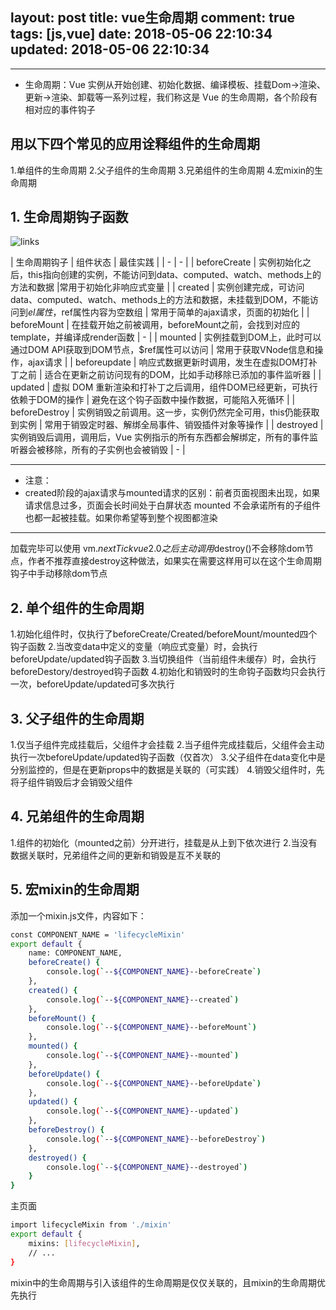 layout: post
title: vue生命周期
comment: true
tags: [js,vue]
date: 2018-05-06 22:10:34
updated: 2018-05-06 22:10:34
---

------
<!-- more -->

- 生命周期：Vue 实例从开始创建、初始化数据、编译模板、挂载Dom→渲染、更新→渲染、卸载等一系列过程，我们称这是 Vue 的生命周期，各个阶段有相对应的事件钩子

## 用以下四个常见的应用诠释组件的生命周期
1.单组件的生命周期
2.父子组件的生命周期
3.兄弟组件的生命周期
4.宏mixin的生命周期

## 1. 生命周期钩子函数
![links](http://cdn.wangyuanqi.com/vue-live-size99741-rn616.png)

| 生命周期钩子 | 组件状态 | 最佳实践 | 
| - | - | 
| beforeCreate | 实例初始化之后，this指向创建的实例，不能访问到data、computed、watch、methods上的方法和数据 |常用于初始化非响应式变量 | 
| created | 实例创建完成，可访问data、computed、watch、methods上的方法和数据，未挂载到DOM，不能访问到$el属性，$ref属性内容为空数组 | 常用于简单的ajax请求，页面的初始化 | 
| beforeMount | 在挂载开始之前被调用，beforeMount之前，会找到对应的template，并编译成render函数 | - |
| mounted | 实例挂载到DOM上，此时可以通过DOM API获取到DOM节点，$ref属性可以访问 | 常用于获取VNode信息和操作，ajax请求 |
| beforeupdate | 响应式数据更新时调用，发生在虚拟DOM打补丁之前 | 适合在更新之前访问现有的DOM，比如手动移除已添加的事件监听器 |
| updated | 虚拟 DOM 重新渲染和打补丁之后调用，组件DOM已经更新，可执行依赖于DOM的操作 | 避免在这个钩子函数中操作数据，可能陷入死循环 |
| beforeDestroy | 实例销毁之前调用。这一步，实例仍然完全可用，this仍能获取到实例 | 常用于销毁定时器、解绑全局事件、销毁插件对象等操作 |
| destroyed | 实例销毁后调用，调用后，Vue 实例指示的所有东西都会解绑定，所有的事件监听器会被移除，所有的子实例也会被销毁 | - |

---
- 注意：
- created阶段的ajax请求与mounted请求的区别：前者页面视图未出现，如果请求信息过多，页面会长时间处于白屏状态
mounted 不会承诺所有的子组件也都一起被挂载。如果你希望等到整个视图都渲染
---
加载完毕可以使用 vm.$nextTick
vue2.0之后主动调用$destroy()不会移除dom节点，作者不推荐直接destroy这种做法，如果实在需要这样用可以在这个生命周期钩子中手动移除dom节点

## 2. 单个组件的生命周期
1.初始化组件时，仅执行了beforeCreate/Created/beforeMount/mounted四个钩子函数
2.当改变data中定义的变量（响应式变量）时，会执行beforeUpdate/updated钩子函数
3.当切换组件（当前组件未缓存）时，会执行beforeDestory/destroyed钩子函数
4.初始化和销毁时的生命钩子函数均只会执行一次，beforeUpdate/updated可多次执行

## 3. 父子组件的生命周期
1.仅当子组件完成挂载后，父组件才会挂载
2.当子组件完成挂载后，父组件会主动执行一次beforeUpdate/updated钩子函数（仅首次）
3.父子组件在data变化中是分别监控的，但是在更新props中的数据是关联的（可实践）
4.销毁父组件时，先将子组件销毁后才会销毁父组件

## 4. 兄弟组件的生命周期
1.组件的初始化（mounted之前）分开进行，挂载是从上到下依次进行
2.当没有数据关联时，兄弟组件之间的更新和销毁是互不关联的

## 5. 宏mixin的生命周期
添加一个mixin.js文件，内容如下：
```bash
const COMPONENT_NAME = 'lifecycleMixin'
export default {
    name: COMPONENT_NAME,
    beforeCreate() {
        console.log(`--${COMPONENT_NAME}--beforeCreate`)
    },
    created() {
        console.log(`--${COMPONENT_NAME}--created`)
    },
    beforeMount() {
        console.log(`--${COMPONENT_NAME}--beforeMount`)
    },
    mounted() {
        console.log(`--${COMPONENT_NAME}--mounted`)
    },
    beforeUpdate() {
        console.log(`--${COMPONENT_NAME}--beforeUpdate`)
    },
    updated() {
        console.log(`--${COMPONENT_NAME}--updated`)
    },
    beforeDestroy() {
        console.log(`--${COMPONENT_NAME}--beforeDestroy`)
    },
    destroyed() {
        console.log(`--${COMPONENT_NAME}--destroyed`)
    }
}
```
主页面
```bash
import lifecycleMixin from './mixin'
export default {
    mixins: [lifecycleMixin],
    // ...
}
```
mixin中的生命周期与引入该组件的生命周期是仅仅关联的，且mixin的生命周期优先执行

